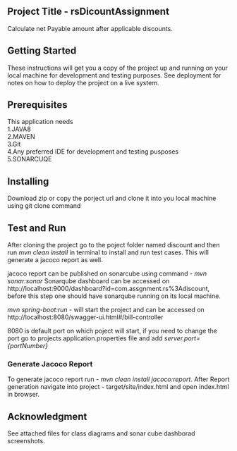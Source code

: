## Project Title - rsDicountAssignment
  
Calculate net Payable amount after applicable discounts.

## Getting Started

These instructions will get you a copy of the project up and running on your local machine for development and testing purposes. See deployment for notes on how to deploy the project on a live system.

## Prerequisites

This application needs<br/>
1.JAVA8 <br/>
2.MAVEN <br/>
3.Git <br/>
4.Any preferred IDE for development and testing pusposes <br/>
5.SONARCUQE

## Installing

Download zip or copy the porject url and clone it into you local machine using git clone command


## Test and Run

After cloning the project go to the poject folder named discount and then run *mvn clean install* in terminal to install and run test cases. This will generate a jacoco report as well.

jacoco report can be published on sonarcube using command - *mvn sonar:sonar*
Sonarqube dashboard can be accessed on http://localhost:9000/dashboard?id=com.assgnment.rs%3Adiscount, before this step one should have sonarqube running on its local machine.

*mvn spring-boot:run* - will start the project and can be accessed on http://localhost:8080/swagger-ui.html#/bill-controller

8080 is default port on which poject will start, if you need to change the port go to projects application.properties file and add *server.port={portNumber}*

### Generate Jacoco Report

To generate jacoco report run - *mvn clean install jacoco:report*.
After Report generation navigate into project - target/site/index.html and open index.html in browser.

## Acknowledgment
See attached files for class diagrams and sonar cube dashborad screenshots.

